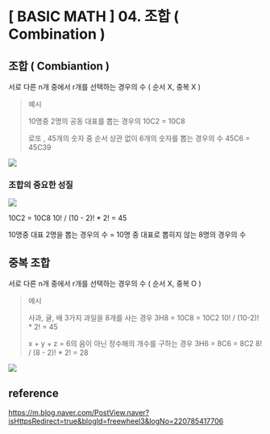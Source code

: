 # \[ BASIC MATH \] 04. 조합 ( Combination )
## 조합 ( Combiantion )

서로 다른 n개 중에서 r개를 선택하는 경우의 수 ( 순서 X, 중복 X )

> 예시 
> 
> 10명중 2명의 공동 대표를 뽑는 경우의
> 10C2 = 10C8
> 
> 로또 , 45개의 숫자 중 순서 상관 없이 6개의 숫자를 뽑는 경우의 수 
> 45C6 = 45C39
> 

![](https://i.imgur.com/ubaNzp9.png)

### 조합의 중요한 성질

![](https://i.imgur.com/afuRTCt.png)

10C2 = 10C8
10! / (10 - 2)! * 2! = 45

10명중 대표 2명을 뽑는 경우의 수 = 10명 중 대표로 뽑히지 않는 8명의 경우의 수


## 중복 조합

서로 다른  n개 중에서 r개를 선택하는 경우의 수 ( 순서 X, 중복 O )

>에시
>
> 사과, 귤, 배 3가지 과일을 8개를 사는 경우
> 3H8 = 10C8 = 10C2
> 10! / (10-2)! *  2! = 45
> 
> x + y + z = 6의 음이 아닌 정수해의 개수를 구하는 경우 
> 3H6 = 8C6 = 8C2
> 8! / (8 - 2)! * 2! = 28
> 

![](https://i.imgur.com/JZeiRv7.png)


## reference
https://m.blog.naver.com/PostView.naver?isHttpsRedirect=true&blogId=freewheel3&logNo=220785417706
